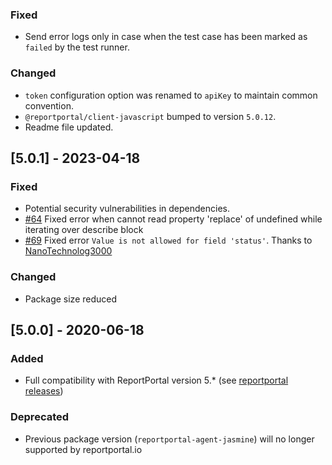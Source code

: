 ### Fixed
- Send error logs only in case when the test case has been marked as `failed` by the test runner.
### Changed
- `token` configuration option was renamed to `apiKey` to maintain common convention.
- `@reportportal/client-javascript` bumped to version `5.0.12`.
- Readme file updated.

## [5.0.1] - 2023-04-18
### Fixed
- Potential security vulnerabilities in dependencies.
- [#64](https://github.com/reportportal/agent-js-jasmine/issues/64) Fixed error when cannot read property 'replace' of undefined while iterating over describe block
- [#69](https://github.com/reportportal/agent-js-jasmine/issues/69) Fixed error `Value is not allowed for field 'status'`. Thanks to [NanoTechnolog3000](https://github.com/NanoTechnolog3000)

### Changed
- Package size reduced

## [5.0.0] - 2020-06-18
### Added
- Full compatibility with ReportPortal version 5.* (see [reportportal releases](https://github.com/reportportal/reportportal/releases))

### Deprecated
- Previous package version (`reportportal-agent-jasmine`) will no longer supported by reportportal.io

